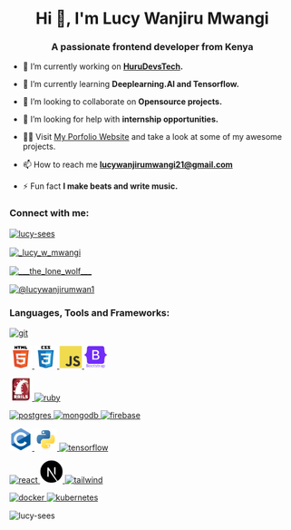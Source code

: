 <h1 align="center">Hi 👋, I'm Lucy Wanjiru Mwangi</h1>
<h3 align="center">
A passionate frontend developer from Kenya</h3>

- 🔭 I’m currently working on **[HuruDevsTech](https://hurudevs.tech).**

- 🌱 I’m currently learning **Deeplearning.AI and Tensorflow.**

- 👯 I’m looking to collaborate on **Opensource projects.**

- 🤝 I’m looking for help with **internship opportunities.**

- 👨‍💻 Visit [My Porfolio Website](https://lucywanjirumwangi.me/) and take a look at some of my awesome projects.

- 📫 How to reach me **<lucywanjirumwangi21@gmail.com>**

- ⚡ Fun fact **I make beats and write music.**


<h3 align="left">Connect with me:</h3>
<p align="left">
<a href="https://codepen.io/lucy-sees" target="blank"><img align="center" src="https://raw.githubusercontent.com/rahuldkjain/github-profile-readme-generator/master/src/images/icons/Social/codepen.svg" alt="lucy-sees" height="30" width="40" /></a>

<a href="https://twitter.com/lucy_w_mwangi" target="blank"><img align="center" src="https://raw.githubusercontent.com/rahuldkjain/github-profile-readme-generator/master/src/images/icons/Social/twitter.svg" alt="_lucy_w_mwangi" height="30" width="40" /></a>

<a href="https://instagram.com/___the_lone_wolf___" target="blank"><img align="center" src="https://raw.githubusercontent.com/rahuldkjain/github-profile-readme-generator/master/src/images/icons/Social/instagram.svg" alt="___the_lone_wolf___" height="30" width="40" /></a>

<a href="https://www.hackerrank.com/@lucywanjirumwan1" target="blank"><img align="center" src="https://raw.githubusercontent.com/rahuldkjain/github-profile-readme-generator/master/src/images/icons/Social/hackerrank.svg" alt="@lucywanjirumwan1" height="30" width="40" /></a>

</p>
<h3 align="left">Languages, Tools and Frameworks:</h3>
<p align="left">


<a href="https://git-scm.com/" target="_blank" rel="noreferrer"> <img src="https://www.vectorlogo.zone/logos/git-scm/git-scm-icon.svg" alt="git" width="40" height="40"/> </a>

<a href="https://www.w3.org/html/" target="_blank" rel="noreferrer"> <img src="https://raw.githubusercontent.com/devicons/devicon/master/icons/html5/html5-original-wordmark.svg" alt="html5" width="40" height="40"/> </a>
<a href="https://www.w3schools.com/css/" target="_blank" rel="noreferrer"> <img src="https://raw.githubusercontent.com/devicons/devicon/master/icons/css3/css3-original-wordmark.svg" alt="css3" width="40" height="40"/> </a>
<a href="https://developer.mozilla.org/en-US/docs/Web/JavaScript" target="_blank" rel="noreferrer"> <img src="https://raw.githubusercontent.com/devicons/devicon/master/icons/javascript/javascript-original.svg" alt="javascript" width="40" height="40"/> </a>
<a href="https://getbootstrap.com" target="_blank" rel="noreferrer"> <img src="https://raw.githubusercontent.com/devicons/devicon/master/icons/bootstrap/bootstrap-plain-wordmark.svg" alt="bootstrap" width="40" height="40"/> </a>
<!-- <a href="https://www.php.net" target="_blank" rel="noreferrer"> <img src="https://raw.githubusercontent.com/devicons/devicon/master/icons/php/php-original.svg" alt="php" width="40" height="40"/> </a> -->

<a href="https://rubyonrails.org" target="_blank" rel="noreferrer"> <img src="https://raw.githubusercontent.com/devicons/devicon/master/icons/rails/rails-original-wordmark.svg" alt="rails" width="40" height="40"/> </a>
<a href="https://www.ruby-lang.org" target="_blank" rel="noreferrer"> <img src="https://cdn.jsdelivr.net/gh/devicons/devicon/icons/ruby/ruby-original.svg" alt="ruby" width="40" height="40"/> </a>

<a href="https://www.postgres.com/" target="_blank" rel="noreferrer"> <img src="https://cdn.jsdelivr.net/gh/devicons/devicon/icons/postgresql/postgresql-original.svg" alt="postgres" width="40" height="40"/> </a>
<a href="https://www.mongodb.com" target="_blank" rel="noreferrer"> <img src="https://cdn.jsdelivr.net/gh/devicons/devicon/icons/mongodb/mongodb-original-wordmark.svg" alt="mongodb" width="40" height="40"/> </a>
<a href="https://firebase.google.com/" target="_blank" rel="noreferrer"> <img src="https://www.vectorlogo.zone/logos/firebase/firebase-icon.svg" alt="firebase" width="40" height="40"/> </a>

<a href="https://www.cprogramming.com/" target="_blank" rel="noreferrer"> <img src="https://raw.githubusercontent.com/devicons/devicon/master/icons/c/c-original.svg" alt="c" width="40" height="40"/> </a>
<a href="https://www.python.org" target="_blank" rel="noreferrer"> <img src="https://raw.githubusercontent.com/devicons/devicon/master/icons/python/python-original.svg" alt="python" width="40" height="40"/> </a>
<a href="https://tensorflow.com" target="_blank" rel="noreferrer"> <img src="https://cdn.jsdelivr.net/gh/devicons/devicon/icons/tensorflow/tensorflow-original.svg" alt="tensorflow" width="40" height="40"/> </a>

<a href="https://reactjs.org" target="_blank" rel="noreferrer"> <img src="https://cdn.jsdelivr.net/gh/devicons/devicon/icons/react/react-original.svg" alt="react" width="40" height="40"/> </a>
<a href="https://nextjs.org" target="_blank" rel="noreferrer"> <img src="./assets/images/nextjs.png" alt="next" width="40" height="40"/> </a>
<a href="https://tailwindcss.com" target="_blank" rel="noreferrer"> <img src="https://cdn.jsdelivr.net/gh/devicons/devicon/icons/tailwindcss/tailwindcss-plain.svg" alt="tailwind" width="40" height="40"/> </a>

<a href="https://www.docker.com" target="_blank" rel="noreferrer"> <img src="https://cdn.jsdelivr.net/gh/devicons/devicon/icons/docker/docker-original.svg" alt="docker" width="40" height="40"/> </a>
<a href="https://kubernetes.io" target="_blank" rel="noreferrer"> <img src="https://cdn.jsdelivr.net/gh/devicons/devicon/icons/kubernetes/kubernetes-plain.svg" alt="kubernetes" width="40" height="40"/> </a>
</p>

<p><img align="center" src="https://github-readme-stats.vercel.app/api/top-langs?username=lucy-sees&show_icons=true&locale=en&layout=compact" alt="lucy-sees" /></p>
